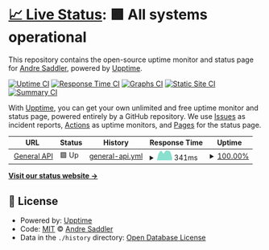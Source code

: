 # [📈 Live Status](https://Rehkloos.github.io/api-status): <!--live status--> **🟩 All systems operational**

This repository contains the open-source uptime monitor and status page for [Andre Saddler](rehkloos.com), powered by [Upptime](https://github.com/upptime/upptime).

[![Uptime CI](https://github.com/Rehkloos/api-status/workflows/Uptime%20CI/badge.svg)](https://github.com/Rehkloos/api-status/actions?query=workflow%3A%22Uptime+CI%22)
[![Response Time CI](https://github.com/Rehkloos/api-status/workflows/Response%20Time%20CI/badge.svg)](https://github.com/Rehkloos/api-status/actions?query=workflow%3A%22Response+Time+CI%22)
[![Graphs CI](https://github.com/Rehkloos/api-status/workflows/Graphs%20CI/badge.svg)](https://github.com/Rehkloos/api-status/actions?query=workflow%3A%22Graphs+CI%22)
[![Static Site CI](https://github.com/Rehkloos/api-status/workflows/Static%20Site%20CI/badge.svg)](https://github.com/Rehkloos/api-status/actions?query=workflow%3A%22Static+Site+CI%22)
[![Summary CI](https://github.com/Rehkloos/api-status/workflows/Summary%20CI/badge.svg)](https://github.com/Rehkloos/api-status/actions?query=workflow%3A%22Summary+CI%22)

With [Upptime](https://upptime.js.org), you can get your own unlimited and free uptime monitor and status page, powered entirely by a GitHub repository. We use [Issues](https://github.com/Rehkloos/api-status/issues) as incident reports, [Actions](https://github.com/Rehkloos/api-status/actions) as uptime monitors, and [Pages](https://Rehkloos.github.io/api-status) for the status page.

<!--start: status pages-->
<!-- This summary is generated by Upptime (https://github.com/upptime/upptime) -->
<!-- Do not edit this manually, your changes will be overwritten -->
<!-- prettier-ignore -->
| URL | Status | History | Response Time | Uptime |
| --- | ------ | ------- | ------------- | ------ |
| <img alt="" src="https://favicons.githubusercontent.com/api.axsddlr.xyz" height="13"> [General API](https://api.axsddlr.xyz/) | 🟩 Up | [general-api.yml](https://github.com/axsddlr/api-status/commits/HEAD/history/general-api.yml) | <details><summary><img alt="Response time graph" src="./graphs/general-api/response-time-week.png" height="20"> 341ms</summary><br><a href="https://status.axsddlr.xyz/history/general-api"><img alt="Response time 332" src="https://img.shields.io/endpoint?url=https%3A%2F%2Fraw.githubusercontent.com%2Faxsddlr%2Fapi-status%2FHEAD%2Fapi%2Fgeneral-api%2Fresponse-time.json"></a><br><a href="https://status.axsddlr.xyz/history/general-api"><img alt="24-hour response time 113" src="https://img.shields.io/endpoint?url=https%3A%2F%2Fraw.githubusercontent.com%2Faxsddlr%2Fapi-status%2FHEAD%2Fapi%2Fgeneral-api%2Fresponse-time-day.json"></a><br><a href="https://status.axsddlr.xyz/history/general-api"><img alt="7-day response time 341" src="https://img.shields.io/endpoint?url=https%3A%2F%2Fraw.githubusercontent.com%2Faxsddlr%2Fapi-status%2FHEAD%2Fapi%2Fgeneral-api%2Fresponse-time-week.json"></a><br><a href="https://status.axsddlr.xyz/history/general-api"><img alt="30-day response time 273" src="https://img.shields.io/endpoint?url=https%3A%2F%2Fraw.githubusercontent.com%2Faxsddlr%2Fapi-status%2FHEAD%2Fapi%2Fgeneral-api%2Fresponse-time-month.json"></a><br><a href="https://status.axsddlr.xyz/history/general-api"><img alt="1-year response time 332" src="https://img.shields.io/endpoint?url=https%3A%2F%2Fraw.githubusercontent.com%2Faxsddlr%2Fapi-status%2FHEAD%2Fapi%2Fgeneral-api%2Fresponse-time-year.json"></a></details> | <details><summary><a href="https://status.axsddlr.xyz/history/general-api">100.00%</a></summary><a href="https://status.axsddlr.xyz/history/general-api"><img alt="All-time uptime 98.06%" src="https://img.shields.io/endpoint?url=https%3A%2F%2Fraw.githubusercontent.com%2Faxsddlr%2Fapi-status%2FHEAD%2Fapi%2Fgeneral-api%2Fuptime.json"></a><br><a href="https://status.axsddlr.xyz/history/general-api"><img alt="24-hour uptime 100.00%" src="https://img.shields.io/endpoint?url=https%3A%2F%2Fraw.githubusercontent.com%2Faxsddlr%2Fapi-status%2FHEAD%2Fapi%2Fgeneral-api%2Fuptime-day.json"></a><br><a href="https://status.axsddlr.xyz/history/general-api"><img alt="7-day uptime 100.00%" src="https://img.shields.io/endpoint?url=https%3A%2F%2Fraw.githubusercontent.com%2Faxsddlr%2Fapi-status%2FHEAD%2Fapi%2Fgeneral-api%2Fuptime-week.json"></a><br><a href="https://status.axsddlr.xyz/history/general-api"><img alt="30-day uptime 100.00%" src="https://img.shields.io/endpoint?url=https%3A%2F%2Fraw.githubusercontent.com%2Faxsddlr%2Fapi-status%2FHEAD%2Fapi%2Fgeneral-api%2Fuptime-month.json"></a><br><a href="https://status.axsddlr.xyz/history/general-api"><img alt="1-year uptime 98.06%" src="https://img.shields.io/endpoint?url=https%3A%2F%2Fraw.githubusercontent.com%2Faxsddlr%2Fapi-status%2FHEAD%2Fapi%2Fgeneral-api%2Fuptime-year.json"></a></details>

<!--end: status pages-->

[**Visit our status website →**](https://Rehkloos.github.io/api-status)

## 📄 License

- Powered by: [Upptime](https://github.com/upptime/upptime)
- Code: [MIT](./LICENSE) © [Andre Saddler](rehkloos.com)
- Data in the `./history` directory: [Open Database License](https://opendatacommons.org/licenses/odbl/1-0/)
